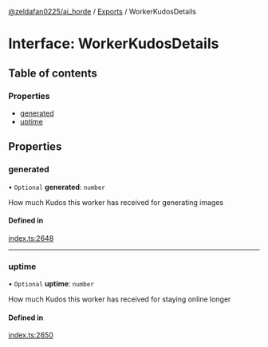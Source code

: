 [@zeldafan0225/ai_horde](../README.md) / [Exports](../modules.md) / WorkerKudosDetails

# Interface: WorkerKudosDetails

## Table of contents

### Properties

- [generated](WorkerKudosDetails.md#generated)
- [uptime](WorkerKudosDetails.md#uptime)

## Properties

### generated

• `Optional` **generated**: `number`

How much Kudos this worker has received for generating images

#### Defined in

[index.ts:2648](https://github.com/ZeldaFan0225/ai_horde/blob/af05e2d/index.ts#L2648)

___

### uptime

• `Optional` **uptime**: `number`

How much Kudos this worker has received for staying online longer

#### Defined in

[index.ts:2650](https://github.com/ZeldaFan0225/ai_horde/blob/af05e2d/index.ts#L2650)
